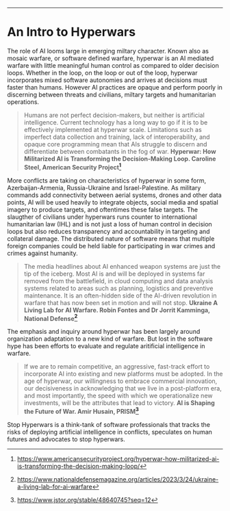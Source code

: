 ---

# An Intro to Hyperwars

The role of AI looms large in emerging miltary character. Known also as mosaic warfare, or software defined warfare, hyperwar is an AI mediated warfare with little meaningful human control as compared to older decision loops. Whether in the loop, on the loop or out of the loop, hyperwar incorporates mixed software autonomies and arrives at decisions must faster than humans. However AI practices are opaque and perform poorly in discerning between threats and civilians, miltary targets and humanitarian operations.

> Humans are not perfect decision-makers, but neither is artificial intelligence. Current technology has a long way to go if it is to be effectively implemented at hyperwar scale. Limitations such as imperfect data collection and training, lack of interoperability, and opaque core programming mean that AIs struggle to discern and differentiate between combatants in the fog of war. **Hyperwar: How Militarized AI is Transforming the Decision-Making Loop. Caroline Steel, American Security Project[^1]**

More conflicts are taking on characteristics of hyperwar in some form, Azerbaijan-Armenia, Russia-Ukraine and Israel-Palestine. As military commands add connectivity between aerial systems, drones and other data points, AI will be used heavily to integrate objects, social media and spatial imagery to produce targets, and oftentimes these false targets. The slaugther of civilians under hyperwars runs counter to international humanitarian law (IHL) and is not just a loss of human control in decision loops but also reduces transparency and accountability in targeting and collateral damage. The distributed nature of software means that multiple foreign companies could be held liable for participating in war crimes and crimes against humanity.

> The media headlines about AI enhanced weapon systems are just the tip of the iceberg. Most AI is and will be deployed in systems far removed from the battlefield, in cloud computing and data analysis systems related to areas such as planning, logistics and preventive maintenance. It is an often-hidden side of the AI-driven revolution in warfare that has now been set in motion and will not stop. **Ukraine A Living Lab for AI Warfare. Robin Fontes and Dr Jorrit Kamminga, National Defense[^2]**

The emphasis and inquiry around hyperwar has been largely around organization adaptation to a new kind of warfare. But lost in the software hype has been efforts to evaluate and regulate aritificial intelligence in warfare.

> If we are to remain competitive, an aggressive, fast-track effort to incorporate AI into existing and new platforms must be adopted. In the age of hyperwar, our willingness to embrace commercial innovation, our decisiveness in acknowledging that we live in a post-platform era, and most importantly, the speed with which we operationalize new investments, will be the attributes that lead to victory. **AI is Shaping the Future of War. Amir Husain, PRISM[^3]**

Stop Hyperwars is a think-tank of software professionals that tracks the risks of deploying artificial intelligence in conflicts, speculates on human futures and advocates to stop hyperwars.

[^1]: https://www.americansecurityproject.org/hyperwar-how-militarized-ai-is-transforming-the-decision-making-loop/
[^2]: https://www.nationaldefensemagazine.org/articles/2023/3/24/ukraine-a-living-lab-for-ai-warfare
[^3]: https://www.jstor.org/stable/48640745?seq=12
